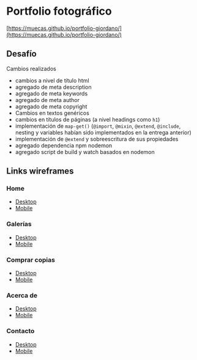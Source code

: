 # Portfolio fotográfico

[https://muecas.github.io/portfolio-giordano/](https://muecas.github.io/portfolio-giordano/)

## Desafío

Cambios realizados

- cambios a nivel de título html
- agregado de meta description
- agregado de meta keywords
- agregado de meta author
- agregado de meta copyright
- Cambios en textos genéricos
- cambios en títulos de páginas (a nivel headings como `h1`)
- implementación de `map-get()` (`@import`, `@mixin`, `@extend`, `@include`, nesting y variables habían sido implementados en la entrega anterior)
- implementación de `@extend` y sobreescritura de sus propiedades
- agregado dependencia npm nodemon
- agregado script de build y watch basados en nodemon

## Links wireframes

### Home
- [Desktop](https://wireframe.cc/GGMXWV)
- [Mobile](https://wireframe.cc/lWe81g)

### Galerías
- [Desktop](https://wireframe.cc/jKx6bR)
- [Mobile](https://wireframe.cc/FLRoJ9)

### Comprar copias
- [Desktop](https://wireframe.cc/0cT7NR)
- [Mobile](https://wireframe.cc/eX4n73)

### Acerca de
- [Desktop](https://wireframe.cc/u2yoMx)
- [Mobile](https://wireframe.cc/MFstLV)

### Contacto
- [Desktop](https://wireframe.cc/uGLNV1)
- [Mobile](https://wireframe.cc/o5v0Ju)